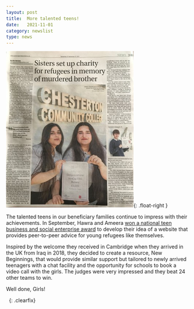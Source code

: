 ```yaml
---
layout: post
title:  More talented teens!
date:   2021-11-01
category: newslist
type: news
---
```


[![Sisters Hawra and Ameera](/images/2021-11-01-talented-teens.jpg)](https://www.cambridgeindependent.co.uk/news/cambridge-sisters-launch-charity-for-child-refugees-in-memor-9216963/){: .float-right }

The talented teens in our beneficiary families continue to impress with their achievements. In September, Hawra and Ameera [won a national teen business and social enterprise award](https://www.cambridgeindependent.co.uk/news/cambridge-sisters-launch-charity-for-child-refugees-in-memor-9216963/) to develop their idea of a website that provides peer-to-peer advice for young refugees like themselves.

Inspired by the welcome they received in Cambridge when they arrived in the UK from Iraq in 2018, they decided to create a resource, New Beginnings, that would provide similar support but tailored to newly arrived teenagers with a chat facility and the opportunity for schools to book a video call with the girls. The judges were very impressed and they beat 24 other teams to win.

Well done, Girls!

&nbsp;
{: .clearfix}
